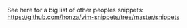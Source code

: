 See here for a big list of other peoples snippets: https://github.com/honza/vim-snippets/tree/master/snippets
